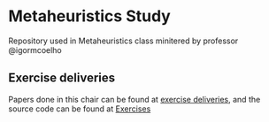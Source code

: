 # Metaheuristics Study

Repository used in Metaheuristics class minitered by professor @igormcoelho

## Exercise deliveries

Papers done in this chair can be found at [exercise deliveries](./Exercises/deliveries),
and the source code can be found at [Exercises](./Exercises)

